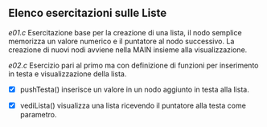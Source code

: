 ## Elenco esercitazioni sulle Liste

*e01.c*
Esercitazione base per la creazione di una lista, il nodo semplice memorizza un valore numerico e il puntatore al nodo successivo. La creazione di nuovi nodi avviene nella MAIN insieme alla visualizzazione.

*e02.c*
Esercizio pari al primo ma con definizione di funzioni per inserimento in testa e visualizzazione della lista.
- [x] pushTesta() inserisce un valore in un nodo aggiunto in testa alla lista.
- [x] vediLista() visualizza una lista ricevendo il puntatore alla testa come parametro.

